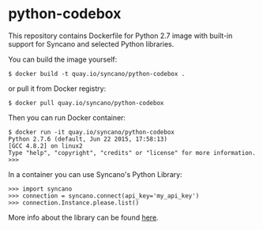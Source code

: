 # python-codebox

This repository contains Dockerfile for Python 2.7 image with built-in support for Syncano and selected Python libraries.

You can build the image yourself:

```
$ docker build -t quay.io/syncano/python-codebox .
```

or pull it from Docker registry:

```
$ docker pull quay.io/syncano/python-codebox
```

Then you can run Docker container:


```
$ docker run -it quay.io/syncano/python-codebox
Python 2.7.6 (default, Jun 22 2015, 17:58:13)
[GCC 4.8.2] on linux2
Type "help", "copyright", "credits" or "license" for more information.
>>>
```

In a container you can use Syncano's Python Library:

```
>>> import syncano
>>> connection = syncano.connect(api_key='my_api_key')
>>> connection.Instance.please.list()
```

More info about the library can be found [here](https://github.com/Syncano/syncano-python/).
